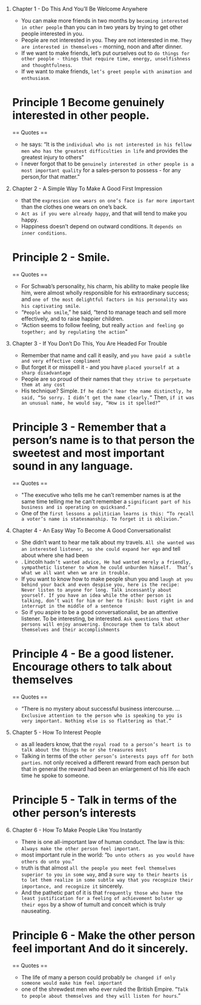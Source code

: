 1. Chapter 1 - Do This And You’ll Be Welcome Anywhere
	- You can make more friends in two months by `becoming interested in other people` than you can in two years by trying to get other people interested in you.
	- People are not interested in you. They are not interested in me. `They are interested in themselves` - morning, noon and after dinner.
	- If we want to make friends, let’s put ourselves out to `do things for other people - things that require time, energy, unselfishness and thoughtfulness`.
	- If we want to make friends, `let’s greet people with animation and enthusiasm`.
	# Principle 1 Become genuinely interested in other people.

	== Quotes ==
	- he says: “It is the `individual who is not interested in his fellow men who has the greatest difficulties in life` and provides the greatest injury to others"
	- I never forgot that to be `genuinely interested in other people is a most important quality` for a sales-person to possess - for any person,for that matter.”


2. Chapter 2 - A Simple Way To Make A Good First Impression
	- that the `expression one wears on one’s face is far more important` than the clothes one wears on one’s back.
	- `Act as if you were already happy`, and that will tend to make you happy.
	- Happiness doesn’t depend on outward conditions. It `depends on inner conditions`.
	# Principle 2 - Smile.

	== Quotes ==
	- For Schwab’s personality, his charm, his ability to make people like him, were almost wholly responsible for his extraordinary success; and `one of the most delightful factors in his personality was his captivating smile`.
	- “`People who smile`,” he said, “tend to manage teach and sell more effectively, and to raise happier children.
	- “Action seems to follow feeling, but really `action and feeling go together; and by regulating the action`"


3. Chapter 3 - If You Don’t Do This, You Are Headed For Trouble
	- Remember that name and call it easily, and `you have paid a subtle and very effective compliment`
	- But forget it or misspell it - and you have `placed yourself at a sharp disadvantage`
	- People are so proud of their names that `they strive to perpetuate them at any cost`
	- His technique? Simple. `If he didn’t hear the name distinctly, he said, “So sorry. I didn’t get the name clearly.”` Then, `if it was an unusual name, he would say, “How is it spelled?”`
	# Principle 3 - Remember that a person’s name is to that person the sweetest and most important sound in any language.

	== Quotes ==
	- "The executive who tells me he can’t remember names is at the same time telling me he can’t remember a `significant part of his business and is operating on quicksand.”`
	- One of the `first lessons a politician learns is this: “To recall a voter’s name is statesmanship. To forget it is oblivion.”`


4. Chapter 4 - An Easy Way To Become A Good Conversationalist
	- She didn’t want to hear me talk about my travels. `All she wanted was an interested listener, so she could expand her ego` and tell about where she had been
	- . Lincoln `hadn’t wanted advice, He had wanted merely a friendly, sympathetic listener to whom he could unburden himself.  That’s what we all want when we are in trouble.`
	- If you want to know how to make people shun you and `laugh at you behind your back and even despise you, here is the recipe: Never listen to anyone for long. Talk incessantly about yourself. If you have an idea while the other person is talking, don’t wait for him or her to finish: bust right in and interrupt in the middle of a sentence`
	- So if you aspire to be a good conversationalist, be an attentive listener. To be interesting, be interested. `Ask questions that other persons will enjoy answering. Encourage them to talk about themselves and their accomplishments`
	# Principle 4 - Be a good listener. Encourage others to talk about themselves

	== Quotes ==
	- “There is no mystery about successful business intercourse. … `Exclusive attention to the person who is speaking to you is very important. Nothing else is so flattering as that.”`

5. Chapter 5 - How To Interest People
	- as all leaders know, that the `royal road to a person’s heart is to talk about the things he or she treasures most`
	- Talking in terms of the `other person’s interests pays off for both parties`. not only received a different reward from each person but that in general the reward had been an enlargement of his life each time he spoke to someone.
	# Principle 5 - Talk in terms of the other person’s interests


6. Chapter 6 - How To Make People Like You Instantly
	- There is one all-important law of human conduct. The law is this: `Always make the other person feel important`.
	- most important rule in the world: “`Do unto others as you would have others do unto you`.”
	- truth is that almost `all the people you meet feel themselves superior to you in some way`, and a `sure way to their hearts is to let them realize in some subtle way that you recognize their importance, and recognize it` sincerely.
	- And the pathetic part of it is that `frequently those who have the least justification for a feeling of achievement bolster up their egos` by a show of tumult and conceit which is truly nauseating.
	# Principle 6 - Make the other person feel important And do it sincerely.

	== Quotes ==
	- The life of many a person could probably `be changed if only someone would make him feel important`
	- one of the shrewdest men who ever ruled the British Empire. “`Talk to people about themselves and they will listen for hours`.”
